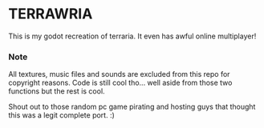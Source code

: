 # TERRAWRIA
This is my godot recreation of terraria.
It even has awful online multiplayer!

### Note
All textures, music files and sounds are excluded from this repo for copyright reasons.
Code is still cool tho... well aside from those two functions but the rest is cool.

Shout out to those random pc game pirating and hosting guys that thought this was a legit complete port. :)